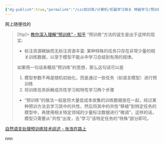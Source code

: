 ```yaml
---
{"dg-publish":true,"permalink":"/czc知识库/计算机/机器学习相关 坤器学习/预训练模型是什么/","dgPassFrontmatter":true,"created":"2024-06-18T17:45:20.802+08:00","updated":"2024-12-08T12:25:39.594+08:00"}
---
```





网上随便找的
> [!tip]+ [教你深入理解“预训练” - 知乎](https://zhuanlan.zhihu.com/p/370859857)
> “预训练“方法的诞生是出于这样的现实:
> - 标注资源稀缺而无标注资源丰富: 某种特殊的任务只存在非常少量的相关训练数据，以至于模型不能从中学习总结到有用的规律。
>
>如果用一句话来概括“预训练”的思想，那么这句话可以是
>1. 模型参数不再是随机初始化，而是通过一些任务（如语言模型）进行预训练
>2. 将训练任务拆解成共性学习和特性学习两个步骤
>	- “预训练“的做法一般是将大量低成本收集的训练数据放在一起，经过某种预训方法去学习其中的共性，然后将其中的共性“移植”到特定任务的模型中，再使用相关特定领域的少量标注数据进行“微调”，这样的话，模型只需要从”共性“出发，去“学习”该特定任务的“特殊”部分即可。


[自然语言处理预训练技术综述 - 张浩在路上](https://imzhanghao.com/2021/11/15/ptms-pre-trained-models/)

nnn










